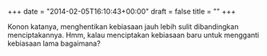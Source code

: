 +++
date = "2014-02-05T16:10:43+00:00"
draft = false
title = ""
+++
<p>Konon katanya, menghentikan kebiasaan jauh lebih sulit dibandingkan menciptakannya. Hmm, kalau menciptakan kebiasaan baru untuk mengganti kebiasaan lama bagaimana?</p>